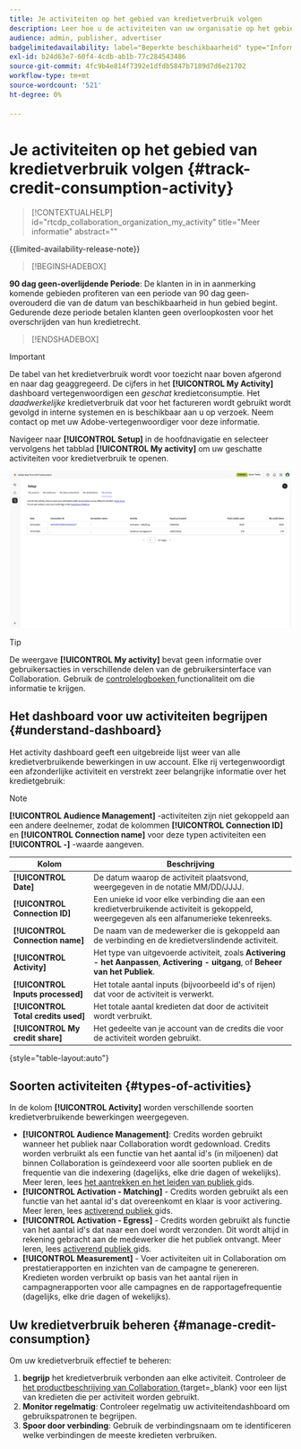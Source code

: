 ```yaml
---
title: Je activiteiten op het gebied van kredietverbruik volgen
description: Leer hoe u de activiteiten van uw organisatie op het gebied van kredietverbruik in Real-Time CDP Collaboration kunt volgen.
audience: admin, publisher, advertiser
badgelimitedavailability: label="Beperkte beschikbaarheid" type="Informative" url="https://helpx.adobe.com/legal/product-descriptions/real-time-customer-data-platform-collaboration.html newtab=true"
exl-id: b24d63e7-60f4-4cdb-ab1b-77c284543486
source-git-commit: 4fc9b4e814f7392e1dfdb5847b7189d7d6e21702
workflow-type: tm+mt
source-wordcount: '521'
ht-degree: 0%

---
```


# Je activiteiten op het gebied van kredietverbruik volgen {#track-credit-consumption-activity}

>[!CONTEXTUALHELP]
>id="rtcdp_collaboration_organization_my_activity"
>title="Meer informatie"
>abstract=""

{{limited-availability-release-note}}

>[!BEGINSHADEBOX]

**90 dag geen-overlijdende Periode**: De klanten in in in aanmerking komende gebieden profiteren van een periode van 90 dag geen-overouderd die van de datum van beschikbaarheid in hun gebied begint. Gedurende deze periode betalen klanten geen overloopkosten voor het overschrijden van hun kredietrecht.

>[!ENDSHADEBOX]

>[!IMPORTANT]
>
>De tabel van het kredietverbruik wordt voor toezicht naar boven afgerond en naar dag geaggregeerd. De cijfers in het **[!UICONTROL My Activity]** dashboard vertegenwoordigen een *geschat* kredietconsumptie. Het *daadwerkelijke* kredietverbruik dat voor het factureren wordt gebruikt wordt gevolgd in interne systemen en is beschikbaar aan u op verzoek. Neem contact op met uw Adobe-vertegenwoordiger voor deze informatie.

Navigeer naar **[!UICONTROL Setup]** in de hoofdnavigatie en selecteer vervolgens het tabblad **[!UICONTROL My activity]** om uw geschatte activiteiten voor kredietverbruik te openen.

![ Mijn dashboard van de Activiteit die de details van de kredietconsumptie tonen ](/help/assets/setup/my-activity-credits/activity-dashboard.png)

>[!TIP]
>
>De weergave **[!UICONTROL My activity]** bevat geen informatie over gebruikersacties in verschillende delen van de gebruikersinterface van Collaboration. Gebruik de [ controlelogboeken ](/help/guide/setup/audit-logs.md) functionaliteit om die informatie te krijgen.

## Het dashboard voor uw activiteiten begrijpen {#understand-dashboard}

Het activity dashboard geeft een uitgebreide lijst weer van alle kredietverbruikende bewerkingen in uw account. Elke rij vertegenwoordigt een afzonderlijke activiteit en verstrekt zeer belangrijke informatie over het kredietgebruik:

>[!NOTE]
>
>**[!UICONTROL Audience Management]** -activiteiten zijn niet gekoppeld aan een andere deelnemer, zodat de kolommen **[!UICONTROL Connection ID]** en **[!UICONTROL Connection name]** voor deze typen activiteiten een **[!UICONTROL -]** -waarde aangeven.

| Kolom | Beschrijving |
|------------|--------------|
| **[!UICONTROL Date]** | De datum waarop de activiteit plaatsvond, weergegeven in de notatie MM/DD/JJJJ. |
| **[!UICONTROL Connection ID]** | Een unieke id voor elke verbinding die aan een kredietverbruikende activiteit is gekoppeld, weergegeven als een alfanumerieke tekenreeks. |
| **[!UICONTROL Connection name]** | De naam van de medewerker die is gekoppeld aan de verbinding en de kredietverslindende activiteit. |
| **[!UICONTROL Activity]** | Het type van uitgevoerde activiteit, zoals **Activering - het Aanpassen**, **Activering - uitgang**, of **Beheer van het Publiek**. |
| **[!UICONTROL Inputs processed]** | Het totale aantal inputs (bijvoorbeeld id&#39;s of rijen) dat voor de activiteit is verwerkt. |
| **[!UICONTROL Total credits used]** | Het totale aantal kredieten dat door de activiteit wordt verbruikt. |
| **[!UICONTROL My credit share]** | Het gedeelte van je account van de credits die voor de activiteit worden gebruikt. |

{style="table-layout:auto"}

## Soorten activiteiten {#types-of-activities}

In de kolom **[!UICONTROL Activity]** worden verschillende soorten kredietverbruikende bewerkingen weergegeven.

* **[!UICONTROL Audience Management]**: Credits worden gebruikt wanneer het publiek naar Collaboration wordt gedownload. Credits worden verbruikt als een functie van het aantal id&#39;s (in miljoenen) dat binnen Collaboration is geïndexeerd voor alle soorten publiek en de frequentie van die indexering (dagelijks, elke drie dagen of wekelijks). Meer leren, lees [ het aantrekken en het leiden van publiek ](/help/guide/setup/onboard-audiences.md) gids.
* **[!UICONTROL Activation - Matching]** - Credits worden gebruikt als een functie van het aantal id&#39;s dat overeenkomt en klaar is voor activering. Meer leren, lees [ activerend publiek ](/help/guide/collaborate/activate.md) gids.
* **[!UICONTROL Activation - Egress]** - Credits worden gebruikt als functie van het aantal id&#39;s dat naar een doel wordt verzonden. Dit wordt altijd in rekening gebracht aan de medewerker die het publiek ontvangt. Meer leren, lees [ activerend publiek ](/help/guide/collaborate/activate.md) gids.
* **[!UICONTROL Measurement]** - Voer activiteiten uit in Collaboration om prestatierapporten en inzichten van de campagne te genereren. Kredieten worden verbruikt op basis van het aantal rijen in campagnerapporten voor alle campagnes en de rapportagefrequentie (dagelijks, elke drie dagen of wekelijks).

## Uw kredietverbruik beheren {#manage-credit-consumption}

Om uw kredietverbruik effectief te beheren:

1. **begrijp** het kredietverbruik verbonden aan elke activiteit. Controleer de [ het productbeschrijving van Collaboration ](https://helpx.adobe.com/legal/product-descriptions/real-time-customer-data-platform-collaboration.html){target=_blank} voor een lijst van kredieten die per activiteit worden gebruikt.
2. **Monitor regelmatig**: Controleer regelmatig uw activiteitendashboard om gebruikspatronen te begrijpen.
3. **Spoor door verbinding**: Gebruik de verbindingsnaam om te identificeren welke verbindingen de meeste kredieten verbruiken.
